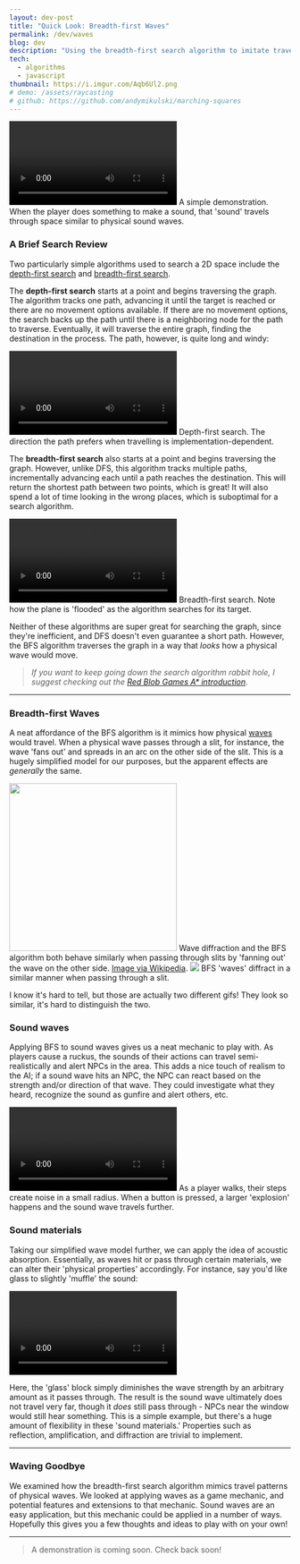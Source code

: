 ```yaml
---
layout: dev-post
title: "Quick Look: Breadth-first Waves"
permalink: /dev/waves
blog: dev
description: "Using the breadth-first search algorithm to imitate travelling sound waves."
tech:
  - algorithms
  - javascript
thumbnail: https://i.imgur.com/Aqb6Ul2.png
# demo: /assets/raycasting
# github: https://github.com/andymikulski/marching-squares
---
```


<video src="https://i.imgur.com/TsYJOpZ.mp4" class="fast" loop controls autoPlay></video>
<label>A simple demonstration. When the player does something to make a sound, that 'sound' travels through space similar to physical sound waves.</label>

### A Brief Search Review

Two particularly simple algorithms used to search a 2D space include the [depth-first search](https://en.wikipedia.org/wiki/Depth-first_search) and [breadth-first search](https://en.wikipedia.org/wiki/Breadth-first_search).

The **depth-first search** starts at a point and begins traversing the graph. The algorithm tracks one path, advancing it until the target is reached or there are no movement options available. If there are no movement options, the search backs up the path until there is a neighboring node for the path to traverse. Eventually, it will traverse the entire graph, finding the destination in the process. The path, however, is quite long and windy:

<video src="https://i.imgur.com/2hw5PCk.mp4" loop controls autoPlay></video>
<label>Depth-first search. The direction the path prefers when travelling is implementation-dependent.</label>

The **breadth-first search** also starts at a point and begins traversing the graph. However, unlike DFS, this algorithm tracks multiple paths, incrementally advancing each until a path reaches the destination. This will return the shortest path between two points, which is great! It will also spend a lot of time looking in the wrong places, which is suboptimal for a search algorithm.

<video src="https://i.imgur.com/BClRjMN.mp4" loop controls autoPlay></video>
<label>Breadth-first search. Note how the plane is 'flooded' as the algorithm searches for its target.</label>

Neither of these algorithms are super great for searching the graph, since they're inefficient, and DFS doesn't even guarantee a short path. However, the BFS algorithm traverses the graph in a way that _looks_ how a physical wave would move.

>_If you want to keep going down the search algorithm rabbit hole, I suggest checking out the [Red Blob Games A* introduction](https://www.redblobgames.com/pathfinding/a-star/introduction.html)_.

---

### Breadth-first Waves

A neat affordance of the BFS algorithm is it mimics how physical [waves](https://en.wikipedia.org/wiki/Wave) would travel. When a physical wave passes through a slit, for instance, the wave 'fans out' and spreads in an arc on the other side of the slit. This is a hugely simplified model for our purposes, but the apparent effects are _generally_ the same.

<img src="https://i.imgur.com/6YH8jFn.gif" height="300" />
<label>Wave diffraction and the BFS algorithm both behave similarly when passing through slits by 'fanning out' the wave on the other side. <a href="https://en.wikipedia.org/wiki/Diffraction_formalism" target="_blank">Image via Wikipedia</a>.</label>

<img src="https://imgur.com/AX81PTW.gif" />
<label>BFS 'waves' diffract in a similar manner when passing through a slit.</label>

I know it's hard to tell, but those are actually two different gifs! They look so similar, it's hard to distinguish the two.

### Sound waves

Applying BFS to sound waves gives us a neat mechanic to play with. As players cause a ruckus, the sounds of their actions can travel semi-realistically and alert NPCs in the area. This adds a nice touch of realism to the AI; if a sound wave hits an NPC, the NPC can react based on the strength and/or direction of that wave. They could investigate what they heard, recognize the sound as gunfire and alert others, etc.

<video src="https://i.imgur.com/XUjzv7z.mp4" loop controls autoPlay></video>
<label>As a player walks, their steps create noise in a small radius. When a button is pressed, a larger 'explosion' happens and the sound wave travels further.</label>

### Sound materials

Taking our simplified wave model further, we can apply the idea of acoustic absorption. Essentially, as waves hit or pass through certain materials, we can alter their 'physical properties' accordingly. For instance, say you'd like glass to slightly 'muffle' the sound:

<video src="https://i.imgur.com/7cwX3Mn.mp4" loop controls autoPlay></video>

Here, the 'glass' block simply diminishes the wave strength by an arbitrary amount as it passes through. The result is the sound wave ultimately does not travel very far, though it _does_ still pass through - NPCs near the window would still hear something. This is a simple example, but there's a huge amount of flexibility in these 'sound materials.' Properties such as reflection, amplification, and diffraction are trivial to implement.

---

### Waving Goodbye

We examined how the breadth-first search algorithm mimics travel patterns of physical waves. We looked at applying waves as a game mechanic, and potential features and extensions to that mechanic. Sound waves are an easy application, but this mechanic could be applied in a number of ways. Hopefully this gives you a few thoughts and ideas to play with on your own! 

---

> A demonstration is coming soon. Check back soon!




<!--  
---

# [Demo](/assets/raycasting)

This demonstrates a few of the concepts listed above: ray casting, ray layering, identifying (and remembering) obstacles within the player's field of view. Play around with the settings in the control panel to get a sense of how the rays interact.

<iframe src="/assets/raycasting"></iframe>
<label>WASD or Arrow Keys to move, mouse to aim. Fiddle with the settings in the top right to see how the light changes!</label> -->
